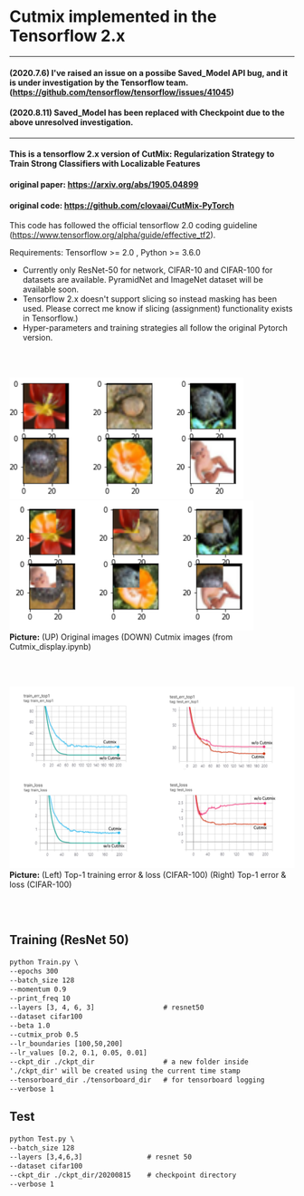 
# Cutmix implemented in the Tensorflow 2.x


---------------------------------------------------------------------------------------------------------------------------------

#### (2020.7.6) I've raised an issue on a possibe Saved_Model API bug, and it is under investigation by the Tensorflow team.    (https://github.com/tensorflow/tensorflow/issues/41045) 
#### (2020.8.11) Saved_Model has been replaced with Checkpoint due to the above unresolved investigation.

---------------------------------------------------------------------------------------------------------------------------------
#### This is a tensorflow 2.x version of CutMix: Regularization Strategy to Train Strong Classifiers with Localizable Features 

#### original paper: https://arxiv.org/abs/1905.04899

#### original code: https://github.com/clovaai/CutMix-PyTorch

This code has followed the official tensorflow 2.0 coding guideline (https://www.tensorflow.org/alpha/guide/effective_tf2). 

Requirements: Tensorflow >= 2.0 , Python >= 3.6.0

- Currently only ResNet-50 for network, CIFAR-10 and CIFAR-100 for datasets are available. PyramidNet and ImageNet dataset will be available soon.
- Tensorflow 2.x doesn't support slicing so instead masking has been used. Please correct me know if slicing (assignment) functionality exists in Tensorflow.)  
- Hyper-parameters and training strategies all follow the original Pytorch version.


<br/>
<br/>

![Representative image](https://github.com/jis478/Tensorflow/blob/master/TF2.0/Cutmix/imgs/original.PNG) \
![Representative image](https://github.com/jis478/Tensorflow/blob/master/TF2.0/Cutmix/imgs/cutmix.PNG) \
**Picture:** (UP) Original images (DOWN) Cutmix images (from Cutmix_display.ipynb)

<br/>
<br/>

![Representative image](https://github.com/jis478/Tensorflow/blob/master/TF2.0/Cutmix/imgs/plots3.PNG) \
**Picture:**  (Left) Top-1 training error & loss (CIFAR-100)   (Right) Top-1 error & loss (CIFAR-100) 
                            
<br/>
<br/>

## Training (ResNet 50)

``` 
python Train.py \
--epochs 300
--batch_size 128
--momentum 0.9
--print_freq 10
--layers [3, 4, 6, 3]                 # resnet50
--dataset cifar100
--beta 1.0
--cutmix_prob 0.5
--lr_boundaries [100,50,200]
--lr_values [0.2, 0.1, 0.05, 0.01]
--ckpt_dir ./ckpt_dir                 # a new folder inside './ckpt_dir' will be created using the current time stamp 
--tensorboard_dir ./tensorboard_dir   # for tensorboard logging
--verbose 1
```

## Test

``` 
python Test.py \
--batch_size 128
--layers [3,4,6,3]                # resnet 50
--dataset cifar100
--ckpt_dir ./ckpt_dir/20200815    # checkpoint directory  
--verbose 1
```

